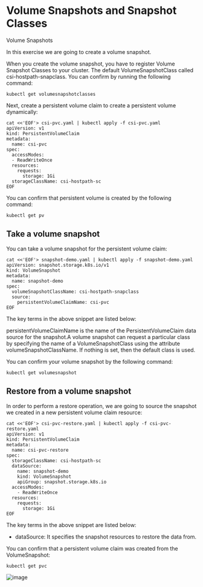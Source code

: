 # Volume Snapshots and Snapshot Classes

Volume Snapshots

In this exercise we are going to create a volume snapshot.

When you create the volume snapshot, you have to register Volume Snapshot Classes to your cluster. The default VolumeSnapshotClass called csi-hostpath-snapclass. You can confirm by running the following command:

```
kubectl get volumesnapshotclasses
```

Next, create a persistent volume claim to create a persistent volume dynamically:

```
cat <<'EOF'> csi-pvc.yaml | kubectl apply -f csi-pvc.yaml
apiVersion: v1
kind: PersistentVolumeClaim
metadata:
  name: csi-pvc
spec:
  accessModes:
  - ReadWriteOnce
  resources:
    requests:
      storage: 1Gi
  storageClassName: csi-hostpath-sc
EOF
```

You can confirm that persistent volume is created by the following command:

```
kubectl get pv
```

## Take a volume snapshot

You can take a volume snapshot for the persistent volume claim:

```
cat <<'EOF'> snapshot-demo.yaml | kubectl apply -f snapshot-demo.yaml
apiVersion: snapshot.storage.k8s.io/v1
kind: VolumeSnapshot
metadata:
  name: snapshot-demo
spec:
  volumeSnapshotClassName: csi-hostpath-snapclass
  source:
    persistentVolumeClaimName: csi-pvc
EOF
```

The key terms in the above snippet are listed below:

persistentVolumeClaimName is the name of the PersistentVolumeClaim data source for the snapshot.A volume snapshot can request a particular class by specifying the name of a VolumeSnapshotClass using the attribute volumeSnapshotClassName. If nothing is set, then the default class is used.

You can confirm your volume snapshot by the following command:

```
kubectl get volumesnapshot
```

## Restore from a volume snapshot

In order to perform a restore operation, we are going to source the snapshot we created in a new persistent volume claim resource:

```
cat <<'EOF'> csi-pvc-restore.yaml | kubectl apply -f csi-pvc-restore.yaml
apiVersion: v1
kind: PersistentVolumeClaim
metadata:
  name: csi-pvc-restore
spec:
  storageClassName: csi-hostpath-sc
  dataSource:
    name: snapshot-demo
    kind: VolumeSnapshot
    apiGroup: snapshot.storage.k8s.io
  accessModes:
    - ReadWriteOnce
  resources:
    requests:
      storage: 1Gi
EOF
```

The key terms in the above snippet are listed below:

- dataSource: It specifies the snapshot resources to restore the data from.

You can confirm that a persistent volume claim was created from the VolumeSnapshot:

```
kubectl get pvc
```

![image](https://github.com/hoangtranson/kubernetes/assets/35447677/906ceed4-852d-47f8-83aa-646e3a61b3e8)
